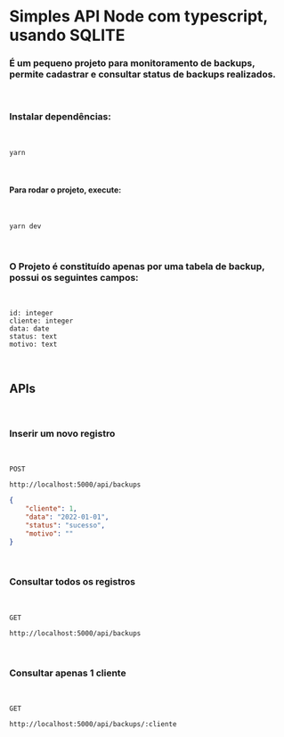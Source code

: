 # Simples API Node com typescript, usando SQLITE

### É um pequeno projeto para monitoramento de backups, permite cadastrar e consultar status de backups realizados.

&nbsp;

### Instalar dependências:

&nbsp;

```bash
yarn
```
&nbsp;

#### Para rodar o projeto, execute:

&nbsp;

```bash
yarn dev
```

&nbsp;

### O Projeto é constituído apenas por uma tabela de backup, possui os seguintes campos:

&nbsp;

```
id: integer
cliente: integer
data: date
status: text
motivo: text
```

&nbsp;

## APIs

&nbsp;

### Inserir um novo registro

&nbsp;

```
POST 

http://localhost:5000/api/backups
```


```json
{
    "cliente": 1,
    "data": "2022-01-01",
    "status": "sucesso",
    "motivo": ""
}
```

&nbsp;

### Consultar todos os registros

&nbsp;

```
GET 

http://localhost:5000/api/backups
```

&nbsp;

### Consultar apenas 1 cliente

&nbsp;

```
GET 

http://localhost:5000/api/backups/:cliente
```

